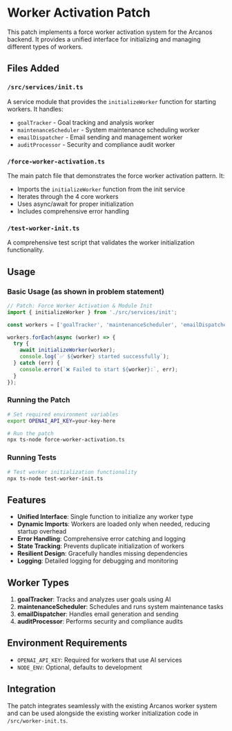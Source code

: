 # Worker Activation Patch

This patch implements a force worker activation system for the Arcanos backend. It provides a unified interface for initializing and managing different types of workers.

## Files Added

### `/src/services/init.ts`
A service module that provides the `initializeWorker` function for starting workers. It handles:
- `goalTracker` - Goal tracking and analysis worker
- `maintenanceScheduler` - System maintenance scheduling worker  
- `emailDispatcher` - Email sending and management worker
- `auditProcessor` - Security and compliance audit worker

### `/force-worker-activation.ts`
The main patch file that demonstrates the force worker activation pattern. It:
- Imports the `initializeWorker` function from the init service
- Iterates through the 4 core workers
- Uses async/await for proper initialization
- Includes comprehensive error handling

### `/test-worker-init.ts`
A comprehensive test script that validates the worker initialization functionality.

## Usage

### Basic Usage (as shown in problem statement)
```typescript
// Patch: Force Worker Activation & Module Init
import { initializeWorker } from './src/services/init';

const workers = ['goalTracker', 'maintenanceScheduler', 'emailDispatcher', 'auditProcessor'];

workers.forEach(async (worker) => {
  try {
    await initializeWorker(worker);
    console.log(`✅ ${worker} started successfully`);
  } catch (err) {
    console.error(`❌ Failed to start ${worker}:`, err);
  }
});
```

### Running the Patch
```bash
# Set required environment variables
export OPENAI_API_KEY=your-key-here

# Run the patch
npx ts-node force-worker-activation.ts
```

### Running Tests
```bash
# Test worker initialization functionality
npx ts-node test-worker-init.ts
```

## Features

- **Unified Interface**: Single function to initialize any worker type
- **Dynamic Imports**: Workers are loaded only when needed, reducing startup overhead
- **Error Handling**: Comprehensive error catching and logging
- **State Tracking**: Prevents duplicate initialization of workers
- **Resilient Design**: Gracefully handles missing dependencies
- **Logging**: Detailed logging for debugging and monitoring

## Worker Types

1. **goalTracker**: Tracks and analyzes user goals using AI
2. **maintenanceScheduler**: Schedules and runs system maintenance tasks
3. **emailDispatcher**: Handles email generation and sending
4. **auditProcessor**: Performs security and compliance audits

## Environment Requirements

- `OPENAI_API_KEY`: Required for workers that use AI services
- `NODE_ENV`: Optional, defaults to development

## Integration

The patch integrates seamlessly with the existing Arcanos worker system and can be used alongside the existing worker initialization code in `/src/worker-init.ts`.